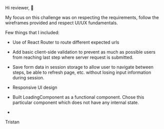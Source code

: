 Hi reviewer, 👋

My focus on this challenge was on respecting the requirements, follow the wireframes provided and respect UI/UX fundamentals.

Few things that I included:
- Use of React Router to route different expected urls
- Add basic client-side validation to prevent as much as possible users from reaching last step where server request is submitted.
- Save form data in session storage to allow user to navigate between steps, be able to refresh page, etc. without losing input information during session.
- Responsive UI design
- Built LoadingComponent as a functional component. Chose this particular component which does not have any internal state.

-
 Tristan